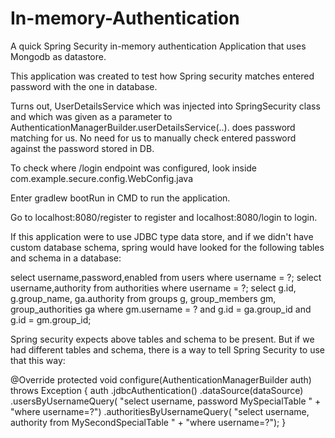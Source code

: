# In-memory-Authentication

A quick Spring Security in-memory authentication Application that uses Mongodb as datastore.

This application was created to test how Spring security matches entered password with the one in database. 

Turns out, UserDetailsService which was injected into SpringSecurity class and 
which was given as a parameter to AuthenticationManagerBuilder.userDetailsService(..). does password matching for us.
No need for us to manually check entered password against the password stored in DB.

To check where /login endpoint was configured, look inside com.example.secure.config.WebConfig.java

Enter gradlew bootRun in CMD to run the application. 

Go to localhost:8080/register to register and localhost:8080/login to login. 

If this application were to use JDBC type data store, and if we didn't have custom database schema, spring would have looked for the following tables and schema in a database:

select username,password,enabled from users where username = ?;
select username,authority from authorities where username = ?;
select g.id, g.group_name, ga.authority from groups g, group_members gm, group_authorities ga where gm.username = ? and g.id = ga.group_id and g.id = gm.group_id;

Spring security expects above tables and schema to be present. But if we had different tables and schema, there is a way to tell Spring Security to use that this way:

@Override
protected void configure(AuthenticationManagerBuilder auth)
throws Exception {
  auth
    .jdbcAuthentication()
    .dataSource(dataSource)
    .usersByUsernameQuery(
      "select username, password MySpecialTable " +
      "where username=?")
    .authoritiesByUsernameQuery(
      "select username, authority from MySecondSpecialTable " +
      "where username=?");
}
